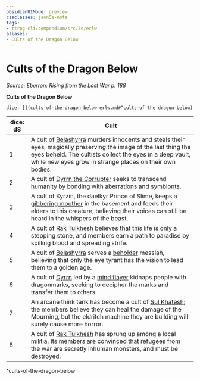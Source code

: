 ```yaml
---
obsidianUIMode: preview
cssclasses: json5e-note
tags:
- ttrpg-cli/compendium/src/5e/erlw
aliases:
- Cults of the Dragon Below
---
```

# Cults of the Dragon Below
*Source: Eberron: Rising from the Last War p. 188* 

**Cults of the Dragon Below**

`dice: [](cults-of-the-dragon-below-erlw.md#^cults-of-the-dragon-below)`

| dice: d8 | Cult |
|----------|------|
| 1 | A cult of [Belashyrra](Інструменти%20ДМ/CLI/bestiary/npc/belashyrra-erlw.md) murders innocents and steals their eyes, magically preserving the image of the last thing the eyes beheld. The cultists collect the eyes in a deep vault, while new eyes grow in strange places on their own bodies. |
| 2 | A cult of [Dyrrn the Corrupter](Інструменти%20ДМ/CLI/bestiary/npc/dyrrn-erlw.md) seeks to transcend humanity by bonding with aberrations and symbionts. |
| 3 | A cult of Kyrzin, the daelkyr Prince of Slime, keeps a [gibbering mouther](Інструменти%20ДМ/CLI/bestiary/aberration/gibbering-mouther-xmm.md) in the basement and feeds their elders to this creature, believing their voices can still be heard in the whispers of the beast. |
| 4 | A cult of [Rak Tulkhesh](Інструменти%20ДМ/CLI/bestiary/npc/rak-tulkhesh-erlw.md) believes that this life is only a stepping stone, and members earn a path to paradise by spilling blood and spreading strife. |
| 5 | A cult of [Belashyrra](Інструменти%20ДМ/CLI/bestiary/npc/belashyrra-erlw.md) serves a [beholder](Інструменти%20ДМ/CLI/bestiary/aberration/beholder-xmm.md) messiah, believing that only the eye tyrant has the vision to lead them to a golden age. |
| 6 | A cult of [Dyrrn](Інструменти%20ДМ/CLI/bestiary/npc/dyrrn-erlw.md) led by a [mind flayer](Інструменти%20ДМ/CLI/bestiary/aberration/mind-flayer-xmm.md) kidnaps people with dragonmarks, seeking to decipher the marks and transfer them to others. |
| 7 | An arcane think tank has become a cult of [Sul Khatesh](Інструменти%20ДМ/CLI/bestiary/npc/sul-khatesh-erlw.md); the members believe they can heal the damage of the Mourning, but the eldritch machine they are building will surely cause more horror. |
| 8 | A cult of [Rak Tulkhesh](Інструменти%20ДМ/CLI/bestiary/npc/rak-tulkhesh-erlw.md) has sprung up among a local militia. Its members are convinced that refugees from the war are secretly inhuman monsters, and must be destroyed. |
^cults-of-the-dragon-below